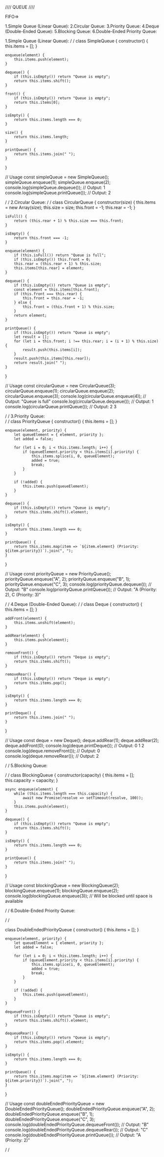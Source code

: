 


////                QUEUE      ////


FIFO=>


1.Simple Queue (Linear Queue):
2.Circular Queue:
3.Priority Queue:
4.Deque (Double-Ended Queue):
5.Blocking Queue:
6.Double-Ended Priority Queue:


1.Simple Queue (Linear Queue):
/                      /
class SimpleQueue {
    constructor() {
        this.items = [];
    }

    enqueue(element) {
        this.items.push(element);
    }

    dequeue() {
        if (this.isEmpty()) return "Queue is empty";
        return this.items.shift();
    }

    front() {
        if (this.isEmpty()) return "Queue is empty";
        return this.items[0];
    }

    isEmpty() {
        return this.items.length === 0;
    }

    size() {
        return this.items.length;
    }

    printQueue() {
        return this.items.join(" ");
    }
}

// Usage
const simpleQueue = new SimpleQueue();
simpleQueue.enqueue(1);
simpleQueue.enqueue(2);
console.log(simpleQueue.dequeue()); // Output: 1
console.log(simpleQueue.printQueue()); // Output: 2

/                     /
2.Circular Queue:
/                 /
class CircularQueue {
    constructor(size) {
        this.items = new Array(size);
        this.size = size;
        this.front = -1;
        this.rear = -1;
    }

    isFull() {
        return (this.rear + 1) % this.size === this.front;
    }

    isEmpty() {
        return this.front === -1;
    }

    enqueue(element) {
        if (this.isFull()) return "Queue is full";
        if (this.isEmpty()) this.front = 0;
        this.rear = (this.rear + 1) % this.size;
        this.items[this.rear] = element;
    }

    dequeue() {
        if (this.isEmpty()) return "Queue is empty";
        const element = this.items[this.front];
        if (this.front === this.rear) {
            this.front = this.rear = -1;
        } else {
            this.front = (this.front + 1) % this.size;
        }
        return element;
    }

    printQueue() {
        if (this.isEmpty()) return "Queue is empty";
        let result = [];
        for (let i = this.front; i !== this.rear; i = (i + 1) % this.size) {
            result.push(this.items[i]);
        }
        result.push(this.items[this.rear]);
        return result.join(" ");
    }
}

// Usage
const circularQueue = new CircularQueue(3);
circularQueue.enqueue(1);
circularQueue.enqueue(2);
circularQueue.enqueue(3);
console.log(circularQueue.enqueue(4)); // Output: "Queue is full"
console.log(circularQueue.dequeue()); // Output: 1
console.log(circularQueue.printQueue()); // Output: 2 3

/                  /
3.Priority Queue:  
/              /
class PriorityQueue {
    constructor() {
        this.items = [];
    }

    enqueue(element, priority) {
        let queueElement = { element, priority };
        let added = false;

        for (let i = 0; i < this.items.length; i++) {
            if (queueElement.priority < this.items[i].priority) {
                this.items.splice(i, 0, queueElement);
                added = true;
                break;
            }
        }

        if (!added) {
            this.items.push(queueElement);
        }
    }

    dequeue() {
        if (this.isEmpty()) return "Queue is empty";
        return this.items.shift().element;
    }

    isEmpty() {
        return this.items.length === 0;
    }

    printQueue() {
        return this.items.map(item => `${item.element} (Priority: ${item.priority})`).join(", ");
    }
}

// Usage
const priorityQueue = new PriorityQueue();
priorityQueue.enqueue("A", 2);
priorityQueue.enqueue("B", 1);
priorityQueue.enqueue("C", 3);
console.log(priorityQueue.dequeue()); // Output: "B"
console.log(priorityQueue.printQueue()); // Output: "A (Priority: 2), C (Priority: 3)"


/                /
4.Deque (Double-Ended Queue): 
/               / 
class Deque {
    constructor() {
        this.items = [];
    }

    addFront(element) {
        this.items.unshift(element);
    }

    addRear(element) {
        this.items.push(element);
    }

    removeFront() {
        if (this.isEmpty()) return "Deque is empty";
        return this.items.shift();
    }

    removeRear() {
        if (this.isEmpty()) return "Deque is empty";
        return this.items.pop();
    }

    isEmpty() {
        return this.items.length === 0;
    }

    printDeque() {
        return this.items.join(" ");
    }
}

// Usage
const deque = new Deque();
deque.addRear(1);
deque.addRear(2);
deque.addFront(0);
console.log(deque.printDeque()); // Output: 0 1 2
console.log(deque.removeFront()); // Output: 0
console.log(deque.removeRear()); // Output: 2

/                /
5.Blocking Queue: 

/               /
class BlockingQueue {
    constructor(capacity) {
        this.items = [];
        this.capacity = capacity;
    }

    async enqueue(element) {
        while (this.items.length === this.capacity) {
            await new Promise(resolve => setTimeout(resolve, 100));
        }
        this.items.push(element);
    }

    dequeue() {
        if (this.isEmpty()) return "Queue is empty";
        return this.items.shift();
    }

    isEmpty() {
        return this.items.length === 0;
    }

    printQueue() {
        return this.items.join(" ");
    }
}

// Usage
const blockingQueue = new BlockingQueue(2);
blockingQueue.enqueue(1);
blockingQueue.enqueue(2);
console.log(blockingQueue.enqueue(3)); // Will be blocked until space is available

/                /
6.Double-Ended Priority Queue:

/                           /

class DoubleEndedPriorityQueue {
    constructor() {
        this.items = [];
    }

    enqueue(element, priority) {
        let queueElement = { element, priority };
        let added = false;

        for (let i = 0; i < this.items.length; i++) {
            if (queueElement.priority < this.items[i].priority) {
                this.items.splice(i, 0, queueElement);
                added = true;
                break;
            }
        }

        if (!added) {
            this.items.push(queueElement);
        }
    }

    dequeueFront() {
        if (this.isEmpty()) return "Queue is empty";
        return this.items.shift().element;
    }

    dequeueRear() {
        if (this.isEmpty()) return "Queue is empty";
        return this.items.pop().element;
    }

    isEmpty() {
        return this.items.length === 0;
    }

    printQueue() {
        return this.items.map(item => `${item.element} (Priority: ${item.priority})`).join(", ");
    }
}

// Usage
const doubleEndedPriorityQueue = new DoubleEndedPriorityQueue();
doubleEndedPriorityQueue.enqueue("A", 2);
doubleEndedPriorityQueue.enqueue("B", 1);
doubleEndedPriorityQueue.enqueue("C", 3);
console.log(doubleEndedPriorityQueue.dequeueFront()); // Output: "B"
console.log(doubleEndedPriorityQueue.dequeueRear()); // Output: "C"
console.log(doubleEndedPriorityQueue.printQueue()); // Output: "A (Priority: 2)"

/                         /
